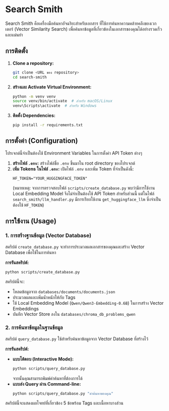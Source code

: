 # Search Smith

Search Smith คือเครื่องมือค้นหาอัจฉริยะสำหรับเอกสาร ที่ใช้การค้นหาความคล้ายคลึงของเวกเตอร์ (Vector Similarity Search) เพื่อค้นหาข้อมูลที่เกี่ยวข้องในเอกสารของคุณได้อย่างรวดเร็วและแม่นยำ

## การติดตั้ง

1.  **Clone a repository:**
    ```bash
    git clone <URL ของ repository>
    cd search-smith
    ```
2.  **สร้างและ Activate Virtual Environment:**
    ```bash
    python -m venv venv
    source venv/bin/activate  # สำหรับ macOS/Linux
    venv\Scripts\activate  # สำหรับ Windows
    ```
3.  **ติดตั้ง Dependencies:**
    ```bash
    pip install -r requirements.txt
    ```

## การตั้งค่า (Configuration)

โปรเจกต์นี้จำเป็นต้องใช้ Environment Variables ในการตั้งค่า API Token ต่างๆ

1.  **สร้างไฟล์ `.env`:**
    สร้างไฟล์ชื่อ `.env` ขึ้นมาใน root directory ของโปรเจกต์
2.  **เพิ่ม Tokens ในไฟล์ `.env`:**
    เปิดไฟล์ `.env` และเพิ่ม Token ที่จำเป็นดังนี้:
    ```
    HF_TOKEN="YOUR_HUGGINGFACE_TOKEN"
    ```
    (หมายเหตุ: จากการตรวจสอบไฟล์ `scripts/create_database.py` พบว่ามีการใช้งาน Local Embedding Model จึงไม่จำเป็นต้องใช้ API Token สำหรับส่วนนี้ แต่ในไฟล์ `search_smith/llm_handler.py` มีการเรียกใช้งาน `get_huggingface_llm` ซึ่งจำเป็นต้องใช้ `HF_TOKEN`)

## การใช้งาน (Usage)

### 1. การสร้างฐานข้อมูล (Vector Database)

สคริปต์ `create_database.py` จะทำการประมวลผลเอกสารของคุณและสร้าง Vector Database เพื่อใช้ในการค้นหา

**การรันสคริปต์:**
```bash
python scripts/create_database.py
```
สคริปต์นี้จะ:
* โหลดข้อมูลจาก `databases/documents/documents.json`
* ประมวลผลและเพิ่มน้ำหนักให้กับ Tags
* ใช้ Local Embedding Model (`Qwen/Qwen3-Embedding-0.6B`) ในการสร้าง Vector Embeddings
* บันทึก Vector Store ลงใน `databases/chroma_db_problems_qwen`

### 2. การค้นหาข้อมูลในฐานข้อมูล

สคริปต์ `query_database.py` ใช้สำหรับค้นหาข้อมูลจาก Vector Database ที่สร้างไว้

**การรันสคริปต์:**
* **แบบโต้ตอบ (Interactive Mode):**
    ```bash
    python scripts/query_database.py
    ```
    จากนั้นคุณสามารถพิมพ์คำค้นหาที่ต้องการได้
* **แบบส่ง Query ผ่าน Command-line:**
    ```bash
    python scripts/query_database.py "คำค้นหาของคุณ"
    ```
สคริปต์นี้จะแสดงผลโจทย์ที่เกี่ยวข้อง 5 ข้อพร้อม Tags และเนื้อหาบางส่วน
